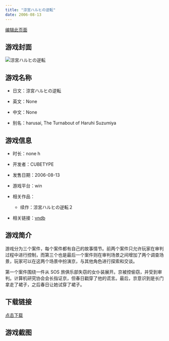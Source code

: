 ```yaml
---
title: "涼宮ハルヒの逆転"
date: 2006-08-13
---
```

[编辑此页面](https://github.com/ACG-3/ADV3-source/blob/main/source/_posts/games/%E6%B6%BC%E5%AE%AE%E3%83%8F%E3%83%AB%E3%83%92%E3%81%AE%E9%80%86%E8%BB%A2.md)

## 游戏封面

![涼宮ハルヒの逆転](https%3A//pan.timero.xyz/onedrive/img_lib_001/%E6%B6%BC%E5%AE%AE%E3%83%8F%E3%83%AB%E3%83%92%E3%81%AE%E9%80%86%E8%BB%A2_cover.avif)


## 游戏名称

- 日文：涼宮ハルヒの逆転
- 英文：None
- 中文：None

- 别名：harusai, The Turnabout of Haruhi Suzumiya


## 游戏信息

- 时长：none h
- 开发者：CUBETYPE
- 发售日期：2006-08-13
- 游戏平台：win
- 相关作品：
   - 续作：涼宮ハルヒの逆転２

- 相关链接：[vndb](https://vndb.org/v34028)


## 游戏简介

游戏分为三个案件，每个案件都有自己的故事情节。前两个案件只允许玩家在审判过程中进行控制，而第三个也是最后一个案件则在审判场景之间增加了两个调查场景，玩家可以在这两个场景中扮演京，与其他角色进行探索和交谈。

第一个案件围绕一件从 SOS 旅俱乐部失窃的女仆装展开。京被控偷窃，并受到审判。计算机研究协会会长指证京，但春日戳穿了他的谎言。最后，京意识到是长门拿走了裙子，之后春日让她试穿了裙子。




## 下载链接

[点击下载](https://pan.timero.xyz/onedrive/adv_lib_001/%E6%B6%BC%E5%AE%AE%E3%83%8F%E3%83%AB%E3%83%92%E3%81%AE%E9%80%86%E8%BB%A2)


## 游戏截图


